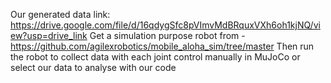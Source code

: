 Our generated data link: https://drive.google.com/file/d/16qdygSfc8pVImvMdBRquxVXh6oh1kjNQ/view?usp=drive_link
Get a simulation purpose robot from - https://github.com/agilexrobotics/mobile_aloha_sim/tree/master
Then run the robot to collect data with each joint control manually in MuJoCo or select our data to analyse with our code

